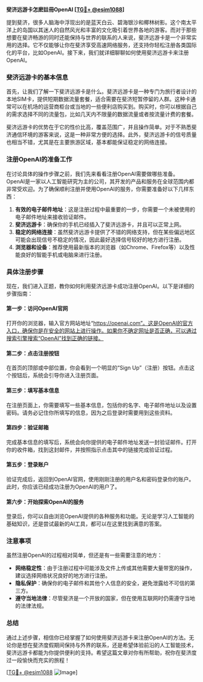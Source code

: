 **斐济远游卡怎麽註冊OpenAI [[TG💪+ @esim1088](https://t.me/s/esim1088)]**

提到斐济，很多人脑海中浮现出的是蓝天白云、碧海银沙和椰林树影。这个南太平洋上的岛国以其迷人的自然风光和丰富的文化吸引着世界各地的游客。而对于那些想要在斐济畅游的同时还能保持与世界的联系的人来说，斐济远游卡是一个非常实用的选择。它不仅能够让你在斐济享受高速网络服务，还支持你轻松注册各类国际化的平台，比如OpenAI。接下来，我们就详细聊聊如何使用斐济远游卡来注册OpenAI。

### 斐济远游卡的基本信息

首先，让我们了解一下斐济远游卡是什么。斐济远游卡是一种专门为旅行者设计的本地SIM卡，提供短期数据流量套餐，适合需要在斐济短暂停留的人群。这种卡通常可以在机场的运营商柜台或当地的一些便利店购买到。购买时，你可以根据自己的需求选择不同的流量包，比如几天内不限量的数据流量或者按流量计费的套餐。

斐济远游卡的优势在于它的性价比高，覆盖范围广，并且操作简单。对于不熟悉斐济通信环境的游客来说，这是一种非常方便的选择。此外，斐济远游卡的信号质量也相当不错，尤其是在主要旅游区域，基本都能保证稳定的网络连接。

### 注册OpenAI的准备工作

在讨论具体的操作步骤之前，我们先来看看注册OpenAI需要做哪些准备。OpenAI是一家以人工智能研究为主的公司，其开发的产品和服务在全球范围内都非常受欢迎。为了确保顺利注册并使用OpenAI的服务，你需要准备好以下几样东西：

1. **有效的电子邮件地址**：这是注册过程中最重要的一步，你需要一个未被使用的电子邮件地址来接收验证邮件。
2. **斐济远游卡**：确保你的手机已经插入了斐济远游卡，并且可以正常上网。
3. **稳定的网络连接**：虽然斐济远游卡提供了不错的网络支持，但在某些偏远地区可能会出现信号不稳定的情况，因此最好选择信号较好的地方进行注册。
4. **浏览器和设备**：推荐使用最新版本的浏览器（如Chrome、Firefox等）以及性能良好的智能手机或电脑来进行注册。

### 具体注册步骤

现在，我们进入正题，教你如何利用斐济远游卡成功注册OpenAI。以下是详细的步骤指南：

#### 第一步：访问OpenAI官网

打开你的浏览器，输入官方网站地址“https://openai.com”。这是OpenAI的官方入口，确保你是在安全的网站上进行操作。如果你不确定网址是否正确，可以通过搜索引擎搜索“OpenAI”找到正确的链接。

#### 第二步：点击注册按钮

在首页的顶部或中部位置，你会看到一个明显的“Sign Up”（注册）按钮。点击这个按钮后，系统会引导你进入注册页面。

#### 第三步：填写基本信息

在注册页面上，你需要填写一些基本信息，包括你的名字、电子邮件地址以及设置密码。请务必记住你所填写的信息，因为之后登录时需要用到这些资料。

#### 第四步：验证邮箱

完成基本信息的填写后，系统会向你提供的电子邮件地址发送一封验证邮件。打开你的收件箱，找到这封邮件，并按照指示点击其中的链接完成验证过程。

#### 第五步：登录账户

验证完成后，返回到OpenAI官网，使用刚刚注册的用户名和密码登录你的账户。此时，你应该已经成功注册为OpenAI的用户了。

#### 第六步：开始探索OpenAI的服务

登录后，你可以自由浏览OpenAI提供的各种服务和功能。无论是学习人工智能的基础知识，还是尝试最新的AI工具，都可以在这里找到满意的答案。

### 注意事项

虽然注册OpenAI的过程相对简单，但还是有一些需要注意的地方：

- **网络稳定性**：由于注册过程中可能涉及文件上传或其他需要大量带宽的操作，建议选择网络状况良好的地方进行注册。
- **隐私保护**：确保你的电子邮件和其他个人信息的安全，避免泄露给不可信的第三方。
- **遵守当地法律**：尽管斐济是一个开放的国家，但在使用互联网时仍需遵守当地的法律法规。

### 总结

通过上述步骤，相信你已经掌握了如何使用斐济远游卡来注册OpenAI的方法。无论你是想在斐济度假期间保持与外界的联系，还是希望体验前沿的人工智能技术，斐济远游卡都能为你提供便利的支持。希望这篇文章对你有所帮助，祝你在斐济度过一段愉快而充实的旅程！

[[TG💪+ @esim1088](https://t.me/s/esim1088) ![Image](https://i.postimg.cc/4NQfJmqS/Snipaste-2025-05-13-00-14-12.png)]
